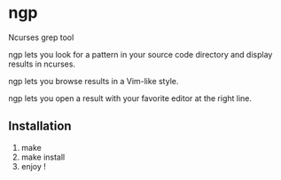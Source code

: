 ngp
===

Ncurses grep tool

ngp lets you look for a pattern in your source code directory and display results in ncurses.

ngp lets you browse results in a Vim-like style.

ngp lets you open a result with your favorite editor at the right line.

Installation
------------

1. make
2. make install
3. enjoy !

